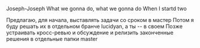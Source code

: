 Joseph-Joseph
What we gonna do, what we gonna do
When I startd two

Предлагаю, для начала, выставлять задачи со сроком в мастер
Потом я буду решать их в отдельном бранче lucidyan, а ты -- в своем
Позже устраивать кросс-ревью и обсуждение и релизить законченные решения в отдельные папки master 
